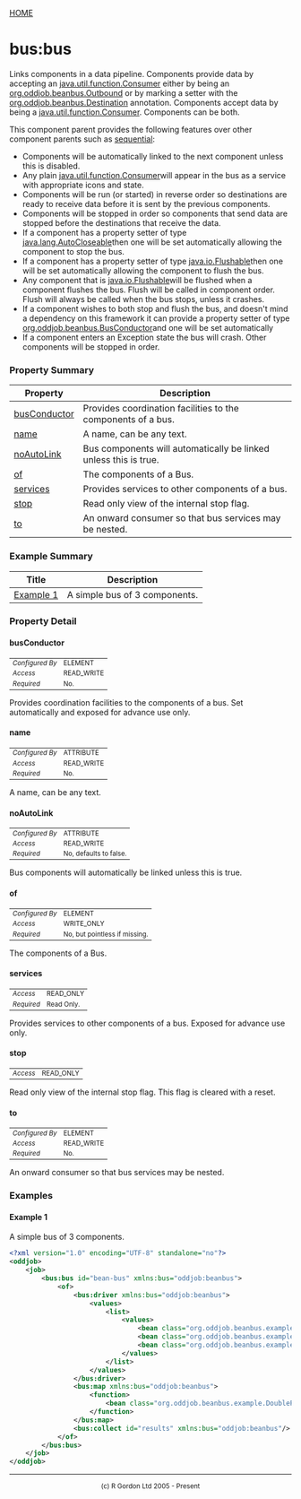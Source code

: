 [HOME](../../../../README.md)
# bus:bus

Links components in a data pipeline. Components
provide data by accepting an [java.util.function.Consumer](http://rgordon.co.uk/oddjob/1.6.0/api/java/util/function/Consumer.html) either by
being an [org.oddjob.beanbus.Outbound](http://rgordon.co.uk/oddjob/1.6.0/api/org/oddjob/beanbus/Outbound.html) or by marking a setter with the [org.oddjob.beanbus.Destination](http://rgordon.co.uk/oddjob/1.6.0/api/org/oddjob/beanbus/Destination.html)
annotation. Components accept data by being a [java.util.function.Consumer](http://rgordon.co.uk/oddjob/1.6.0/api/java/util/function/Consumer.html). Components
can be both.


This component parent provides the following features over other component parents
such as [sequential](../../../../org/oddjob/jobs/structural/SequentialJob.md):

- Components will be automatically linked to the next component unless this is disabled.
- Any plain [java.util.function.Consumer](http://rgordon.co.uk/oddjob/1.6.0/api/java/util/function/Consumer.html)will appear in the bus as a service with appropriate icons and state.
- Components will be run (or started) in reverse order so destinations are ready to receive data before it is sent by the previous components.
- Components will be stopped in order so components that send data are stopped before the destinations that receive the data.
- If a component has a property setter of type [java.lang.AutoCloseable](http://rgordon.co.uk/oddjob/1.6.0/api/java/lang/AutoCloseable.html)then one will be set automatically allowing the component to stop the bus.
- If a component has a property setter of type [java.io.Flushable](http://rgordon.co.uk/oddjob/1.6.0/api/java/io/Flushable.html)then one will be set automatically allowing the component to flush the bus.
- Any component that is [java.io.Flushable](http://rgordon.co.uk/oddjob/1.6.0/api/java/io/Flushable.html)will be flushed when a component flushes the bus. Flush will be called in component order. Flush will always be called when the bus stops, unless it crashes.
- If a component wishes to both stop and flush the bus, and doesn't mind a dependency on this framework it can provide a property setter of type [org.oddjob.beanbus.BusConductor](http://rgordon.co.uk/oddjob/1.6.0/api/org/oddjob/beanbus/BusConductor.html)and one will be set automatically
- If a component enters an Exception state the bus will crash. Other components will be stopped in order.




### Property Summary

| Property | Description |
| -------- | ----------- |
| [busConductor](#propertybusConductor) | Provides coordination facilities to the components of a bus. | 
| [name](#propertyname) | A name, can be any text. | 
| [noAutoLink](#propertynoAutoLink) | Bus components will automatically be linked unless this is true. | 
| [of](#propertyof) | The components of a Bus. | 
| [services](#propertyservices) | Provides services to other components of a bus. | 
| [stop](#propertystop) | Read only view of the internal stop flag. | 
| [to](#propertyto) | An onward consumer so that bus services may be nested. | 


### Example Summary

| Title | Description |
| ----- | ----------- |
| [Example 1](#example1) | A simple bus of 3 components. |


### Property Detail
#### busConductor <a name="propertybusConductor"></a>

<table style='font-size:smaller'>
      <tr><td><i>Configured By</i></td><td>ELEMENT</td></tr>
      <tr><td><i>Access</i></td><td>READ_WRITE</td></tr>
      <tr><td><i>Required</i></td><td>No.</td></tr>
</table>

Provides coordination facilities to the components of a bus. Set automatically
and exposed for advance use only.

#### name <a name="propertyname"></a>

<table style='font-size:smaller'>
      <tr><td><i>Configured By</i></td><td>ATTRIBUTE</td></tr>
      <tr><td><i>Access</i></td><td>READ_WRITE</td></tr>
      <tr><td><i>Required</i></td><td>No.</td></tr>
</table>

A name, can be any text.

#### noAutoLink <a name="propertynoAutoLink"></a>

<table style='font-size:smaller'>
      <tr><td><i>Configured By</i></td><td>ATTRIBUTE</td></tr>
      <tr><td><i>Access</i></td><td>READ_WRITE</td></tr>
      <tr><td><i>Required</i></td><td>No, defaults to false.</td></tr>
</table>

Bus components will automatically be linked unless this is true.

#### of <a name="propertyof"></a>

<table style='font-size:smaller'>
      <tr><td><i>Configured By</i></td><td>ELEMENT</td></tr>
      <tr><td><i>Access</i></td><td>WRITE_ONLY</td></tr>
      <tr><td><i>Required</i></td><td>No, but pointless if missing.</td></tr>
</table>

The components of a Bus.

#### services <a name="propertyservices"></a>

<table style='font-size:smaller'>
      <tr><td><i>Access</i></td><td>READ_ONLY</td></tr>
      <tr><td><i>Required</i></td><td>Read Only.</td></tr>
</table>

Provides services to other components of a bus. Exposed for advance use only.

#### stop <a name="propertystop"></a>

<table style='font-size:smaller'>
      <tr><td><i>Access</i></td><td>READ_ONLY</td></tr>
</table>

Read only view of the internal stop flag.
This flag is cleared with a reset.

#### to <a name="propertyto"></a>

<table style='font-size:smaller'>
      <tr><td><i>Configured By</i></td><td>ELEMENT</td></tr>
      <tr><td><i>Access</i></td><td>READ_WRITE</td></tr>
      <tr><td><i>Required</i></td><td>No.</td></tr>
</table>

An onward consumer so that bus services may be nested.


### Examples
#### Example 1 <a name="example1"></a>

A simple bus of 3 components.

```xml
<?xml version="1.0" encoding="UTF-8" standalone="no"?>
<oddjob>
    <job>
        <bus:bus id="bean-bus" xmlns:bus="oddjob:beanbus">
            <of>
                <bus:driver xmlns:bus="oddjob:beanbus">
                    <values>
                        <list>
                            <values>
                                <bean class="org.oddjob.beanbus.example.Fruit" quantity="42" type="Apple" price="25.5"/>
                                <bean class="org.oddjob.beanbus.example.Fruit" quantity="24" type="Banana" price="36.2"/>
                                <bean class="org.oddjob.beanbus.example.Fruit" quantity="15" type="Pear" price="40.4"/>
                            </values>
                        </list>
                    </values>
                </bus:driver>
                <bus:map xmlns:bus="oddjob:beanbus">
                    <function>
                        <bean class="org.oddjob.beanbus.example.DoublePrice"/>
                    </function>
                </bus:map>
                <bus:collect id="results" xmlns:bus="oddjob:beanbus"/>
            </of>
        </bus:bus>
    </job>
</oddjob>

```



-----------------------

<div style='font-size: smaller; text-align: center;'>(c) R Gordon Ltd 2005 - Present</div>
